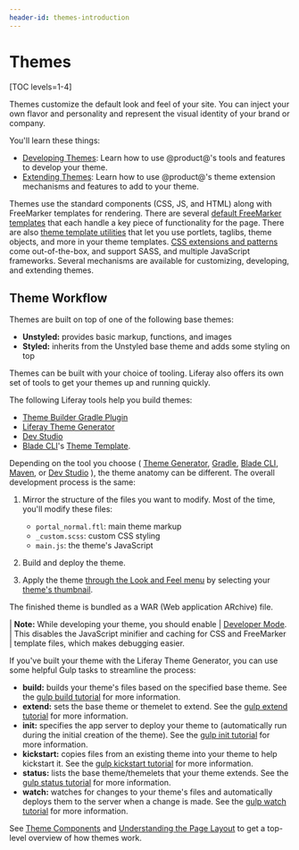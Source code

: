 ```yaml
---
header-id: themes-introduction
---
```


# Themes

[TOC levels=1-4]

Themes customize the default look and feel of your site. You can inject your own
flavor and personality and represent the visual identity of your brand or
company. 

You'll learn these things:

- [Developing Themes](/docs/7-2/frameworks/-/knowledge_base/frameworks/developing-themes): 
  Learn how to use @product@'s tools and features to develop your theme.
- [Extending Themes](/docs/7-2/frameworks/-/knowledge_base/frameworks/extending-themes): 
  Learn how to use @product@'s theme extension mechanisms and features to add to 
  your theme.

Themes use the standard components (CSS, JS, and HTML) along with FreeMarker
templates for rendering. There are several 
[default FreeMarker templates](/docs/7-2/frameworks/-/knowledge_base/frameworks/theme-components-and-workflow#theme-templates)
that each handle a key piece of functionality for the page. There are also 
[theme template utilities](/docs/7-2/frameworks/-/knowledge_base/frameworks/theme-components-and-workflow#theme-template-utilities)
that let you use portlets, taglibs, theme objects, and more in your theme
templates. 
[CSS extensions and patterns](/docs/7-2/frameworks/-/knowledge_base/frameworks/theme-components-and-workflow#css-frameworks-and-extensions)
come out-of-the-box, and support SASS, and multiple JavaScript frameworks.
Several mechanisms are available for customizing, developing, and extending
themes. 

## Theme Workflow

Themes are built on top of one of the following base themes: 

- **Unstyled:** provides basic markup, functions, and images 
- **Styled:** inherits from the Unstyled base theme and adds some styling on top

Themes can be built with your choice of tooling. Liferay also offers its own set
of tools to get your themes up and running quickly. 

The following Liferay tools help you build themes:

- [Theme Builder Gradle Plugin](/docs/7-2/reference/-/knowledge_base/reference/theme-builder-gradle-plugin)
- [Liferay Theme Generator](/docs/7-2/reference/-/knowledge_base/reference/installing-the-theme-generator-and-creating-a-theme)
- [Dev Studio](/docs/7-2/frameworks/-/knowledge_base/frameworks/creating-themes-with-liferay-ide)
- [Blade CLI](/docs/7-2/frameworks/-/knowledge_base/frameworks/blade-cli)'s 
  [Theme Template](/docs/7-2/reference/-/knowledge_base/reference/theme-template). 

Depending on the tool you choose 
(
  [Theme Generator](/docs/7-2/reference/-/knowledge_base/reference/theme-generator), 
  [Gradle](/docs/7-2/reference/-/knowledge_base/reference/theme-builder-gradle-plugin), 
  [Blade CLI](/docs/7-2/reference/-/knowledge_base/reference/theme-template), 
  [Maven](/docs/7-2/reference/-/knowledge_base/reference/theme-template), 
  or 
  [Dev Studio](/docs/7-2/reference/-/knowledge_base/reference/theme-template)
), 
the theme anatomy can be different. The overall development process is the 
same: 

1.  Mirror the structure of the files you want to modify. Most of the time,
    you'll modify these files:

    - `portal_normal.ftl`: main theme markup
    - `_custom.scss`: custom CSS styling
    - `main.js`: the theme's JavaScript

2.  Build and deploy the theme.

3.  Apply the theme 
    [through the Look and Feel menu](/docs/7-2/user/-/knowledge_base/user/page-set-look-and-feel) 
    by selecting your 
    [theme's thumbnail](/docs/7-2/frameworks/-/knowledge_base/frameworks/creating-a-thumbnail-preview-for-your-theme). 

The finished theme is bundled as a WAR (Web application ARchive) file. 

| **Note:** While developing your theme, you should enable
| [Developer Mode](/docs/7-2/frameworks/-/knowledge_base/frameworks/using-developer-mode-with-themes).
| This disables the JavaScript minifier and caching for CSS and FreeMarker
| template files, which makes debugging easier.

If you've built your theme with the Liferay Theme Generator, you can use some
helpful Gulp tasks to streamline the process: 

- **build:** builds your theme's files based on the specified base theme. 
  See the 
  [gulp build tutorial](/docs/7-2/frameworks/-/knowledge_base/frameworks/building-your-themes-files) 
  for more information.
- **extend:** sets the base theme or themelet to extend. See the 
  [gulp extend tutorial](/docs/7-2/frameworks/-/knowledge_base/frameworks/changing-your-base-theme) 
  for more information.
- **init:** specifies the app server to deploy your theme to (automatically run
  during the initial creation of the theme). See the 
  [gulp init tutorial](/docs/7-2/frameworks/-/knowledge_base/frameworks/configuring-your-themes-app-server)
  for more information. 
- **kickstart:** copies files from an existing theme into your theme to help 
  kickstart it. See the 
  [gulp kickstart tutorial](/docs/7-2/frameworks/-/knowledge_base/frameworks/copying-an-existing-themes-files) 
  for more information.
- **status:** lists the base theme/themelets that your theme extends. See the 
  [gulp status tutorial](/docs/7-2/frameworks/-/knowledge_base/frameworks/listing-your-themes-extensions) 
  for more information.
- **watch:** watches for changes to your theme's files and automatically deploys 
  them to the server when a change is made. See the 
  [gulp watch tutorial](/docs/7-2/frameworks/-/knowledge_base/frameworks/automatically-deploying-theme-changes) 
  for more information.

See 
[Theme Components](/docs/7-2/frameworks/-/knowledge_base/frameworks/theme-components) 
and 
[Understanding the Page Layout](/docs/7-2/frameworks/-/knowledge_base/frameworks/understanding-the-page-layout) 
to get a top-level overview of how themes work. 
